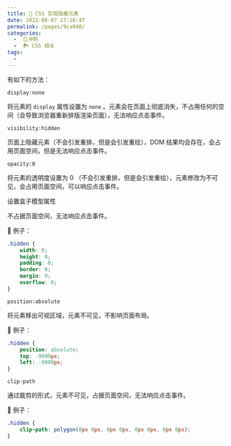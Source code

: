 ```yaml
---
title: 🍏 CSS 实现隐藏元素
date: 2022-06-07 17:16:47
permalink: /pages/9ca940/
categories:
  -  🪞冲刺
  -  🏞 CSS 相关
tags:
  - 
---
```

有如下的方法：

`display:none`

将元素的 `display`  属性设置为 `none` 。元素会在页面上彻底消失，不占用任何的空间（会导致浏览器重新排版渲染页面），无法响应点击事件。


`visibility:hidden`

页面上隐藏元素（不会引发重排，但是会引发重绘），DOM 结果均会存在，会占用页面空间，但是无法响应点击事件。

`opacity:0` 

将元素的透明度设置为 0 （不会引发重排，但是会引发重绘），元素修改为不可见，会占用页面空间，可以响应点击事件。

设置盒子模型属性

不占据页面空间，无法响应点击事件。

🌰 例子：
``` css
.hidden {
	width: 0;
	height: 0;
	padding: 0;
	border: 0;
	margin: 0;
	overflow: 0;
}
```

`position:absolute`

将元素移出可视区域，元素不可见，不影响页面布局。

🌰 例子：
```css
.hidden {
	position: absolute;
	top: -9999px;
	left: -9999px;
}
```

`clip-path`

通过裁剪的形式，元素不可见，占据页面空间，无法响应点击事件。

🌰 例子：
```css
.hidden {
	clip-path: polygon(0px 0px, 0px 0px, 0px 0px, 0px 0px);
}
```